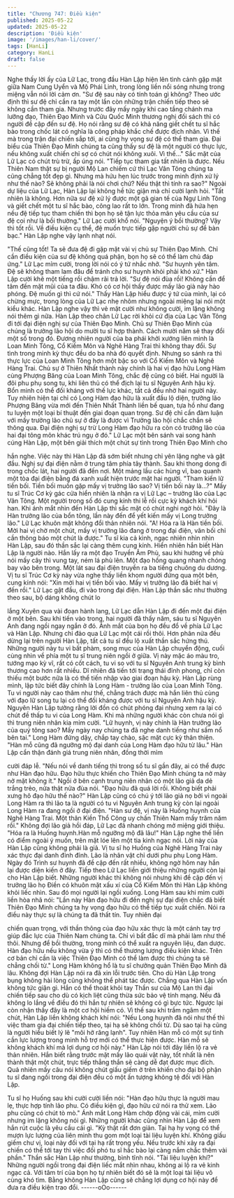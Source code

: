 ```yaml
---
title: "Chương 747: Điều kiện"
published: 2025-05-22
updated: 2025-05-22
description: 'Điều kiện'
image: '/images/han-li/cover/'
tags: [HanLi]
category: HanLi
draft: false
---
```


Nghe thấy lời ấy của Lữ Lạc, trong đầu Hàn Lập hiện lên tình
cảnh gặp mặt giữa Nam Cung Uyển và Mộ Phái Linh, trong lòng
liền nổi sóng nhưng trong miệng vẫn nói lời cảm ơn.
"Sư đệ sau này có tính toán gì không? Theo ước định thì sư đệ
chỉ cần ra tay một lần còn những trận chiến tiếp theo sẽ không
cần tham gia. Nhưng trước đây mấy ngày khi cao tầng chánh ma
lưỡng đạo, Thiên Đạo Minh và Cửu Quốc Minh thương nghị đối
sách thì có người đề cập đến sư đệ. Họ nói rằng sư đệ có khả
năng giết chết tu sĩ hắc bào trong chốc lát có nghĩa là công pháp
khắc chế được địch nhân. Vì thế mà trong trận đại chiến sắp tới,
ai cũng hy vọng sư đệ có thể tham gia. Đại biểu của Thiên Đạo
Minh chúng ta cũng thấy sư đệ là một người có thực lực, nếu
không xuất chiến chỉ sợ có chút nói không xuôi. Vì thế…" Sắc mặt
của Lữ Lạc có chút trù trừ, ấp úng nói.
"Tiếp tục tham gia tất nhiên là được. Nếu Thiên Nam thật sự bị
người Mộ Lan chiếm cứ thì Lạc Vân Tông chúng ta cũng chẳng
tốt đẹp gì. Nhưng mà hứu hẹn lúc trước trong minh định xử lý như
thế nào? Sẽ không phải là nói chơi chứ? Nếu thật thì tính ra sao?"
Ngoài dự liệu của Lữ Lạc, Hàn Lập lại không hề tức giận mà chỉ
cười lạnh hỏi.
"Tất nhiên là không. Hơn nữa sư đệ xử lý được một gã gian tế của
Ngự Linh Tông và giết chết một tu sĩ hắc bào, công lao rất to lớn.
Trong minh đã hứa hẹn nếu đệ tiếp tục tham chiến thì bọn họ sẽ
tận lực thỏa mãn yêu cầu của sư đệ coi như là bồi thường." Lữ
Lạc cười khổ nói.
"Nguyện ý bồi thường? Vậy thì tốt rồi. Về điều kiện cụ thể, đệ
muốn trực tiếp gặp người chủ sự để bàn bạc." Hàn Lập nghe vậy
lạnh nhạt nói.

"Thế cũng tốt! Ta sẽ đưa đệ đi gặp mặt vài vị chủ sự Thiên Đạo
Minh. Chỉ cần điều kiện của sư đệ không quá phận, bọn họ sẽ có
thể làm chủ đáp ứng." Lữ Lạc mỉm cười, trong lời nói có ý tứ nhắc
nhở.
"Sư huynh yên tâm. Đệ sẽ không tham lam đâu để tránh cho sư
huynh khỏi phải khó xử." Hàn Lập cười khẽ một tiếng rồi chậm rãi
trả lời.
"Sư đệ nói đùa rồi! Không cần để tâm đến mặt mũi của ta đâu.
Khó có cơ hội thấy được mấy lão già này hào phóng. Đệ muốn gì
thì cứ nói." Thấy Hàn Lập hiểu được ý tứ của mình, lại có chừng
mực, trong lòng của Lữ Lạc nhẹ nhõm nhưng ngoài miệng lại nói
một kiểu khác.
Hàn Lập nghe vậy thì vẻ mặt cười như không cười, im lặng không
nói thêm gì nữa.
Hàn Lập theo chân Lữ Lạc rời khỏi cứ địa của Lạc Vân Tông đi
tới đại điện nghị sự của Thiên Đạo Minh.
Chủ sự Thiên Đạo Minh của chúng là trưởng lão hội do mười tu sĩ
hợp thành. Cách mười năm sẽ thay đổi một số trong đó. Đương
nhiên người của ba phái khởi xướng liên minh là Loan Minh Tông,
Cổ Kiếm Môn và Nghê Hàng Trai thì không thay đổi. Sự tình trong
minh kỳ thực đều do ba nhà đó quyết định. Nhưng so sánh ra thì
thực lực của Loan Minh Tông hơn một bậc so với Cổ Kiếm Môn
và Nghê Hàng Trai. Chủ sự ở Thiên Nhất thành này chính là hai vị
đạo hữu Long Hàm cùng Phượng Băng của Loan Minh Tông,
chắc đệ cũng có biết. Hai người là đôi phu phụ song tu, khi liên
thủ có thể địch lại tu sĩ Nguyên Anh hậu kỳ. Bổn minh có thể đối
kháng với thế lực khác, tất cả đều nhờ hai người này. Tuy nhiên
hiện tại chỉ có Long Hàm đạo hữu là xuất đầu lộ diện, trưởng lão
Phượng Băng vừa mới đến Thiên Nhất Thành liền bế quan, tựa
hồ như đang tu luyện một loại bí thuật đến giai đoạn quan trọng.
Sư đệ chỉ cần đàm luận với mấy trưởng lão chủ sự ở đây là được
vì Trưởng lão hội chắc chắn sẽ thông qua. Đại điện nghị sự trừ
Long Hàm đạo hữu ra còn có trưởng lão của hai đại tông môn
khác trú ngụ ở đó." Lữ Lạc một bên sánh vai song hành cúng Hàn
Lập, một bên giải thích một chút sự tình trong Thiên Đạo Minh cho

hắn nghe.
Việc này thì Hàn Lập đã sớm biết nhưng chỉ yên lặng nghe và gật
đầu.
Nghị sự đại điện nằm ở trung tâm phía tây thành. Sau khi thong
dong đi trong chốc lát, hai người đã đến nơi.
Một mảng lầu các hùng vĩ, bao quanh một tòa đại điện bằng đá
xanh xuất hiện trước mặt hai người.
"Tham kiến lữ tiền bối. Tiền bối muốn gặp mấy vị trưởng lão sao?
Vị tiền bối này là…?" Mấy tu sĩ Trúc Cơ kỳ gác cửa hiển nhiên là
nhận ra vị Lữ Lạc – trưởng lão của Lạc Vân Tông. Một người
trong số đó cung kính thi lễ rồi cực kỳ khách khí hỏi han. Khi ánh
mắt nhìn đến Hàn Lập thì sắc mặt có chút nghi ngờ hỏi.
"Đây là Hàn trưởng lão của bổn tông, lần này đến để yết kiến mấy
vị Long trưởng lão." Lữ Lạc khuôn mặt không đổi thản nhiên nói.
"A! Hóa ra là Hàn tiền bối. Mời hai vị chờ một chút, mấy vị trưởng
lão đang ở trong đại điện, vãn bối chỉ cần thông báo một chút là
được." Tu sĩ kia cả kình, ngạc nhiên nhìn nhìn Hàn Lập, sau đó
thần sắc lại càng thêm cung kính. Hiển nhiên hắn biết Hàn Lập là
người nào.
Hắn lấy ra một đạo Truyền Âm Phù, sau khi hướng về phù nói
mấy cây thì vung tay, ném lá phù lên.
Một đạo hồng quang nhanh chóng bay vào bên trong.
Một lát sau đại điện truyền ra ba tiếng chuông du dương. Vị tu sĩ
Trúc Cơ kỳ này vừa nghe thấy liền khom người đứng qua một
bên, cung kính nói:
"Xin mời hai vị tiền bối vào. Mấy vị trưởng lão đã biết hai vị đến
rồi."
Lữ Lạc gật đầu, đi vào trong đại điện.
Hàn Lập thần sắc như thường theo sau, bộ dáng không chút lo

lắng
Xuyên qua vài đoạn hành lang, Lữ Lạc dẫn Hàn Lập đi đến một
đại điện ở một bên.
Sau khi tiến vào trong, hai người đã thấy năm, sáu tu sĩ Nguyên
Anh đang ngồi ngay ngắn ở đó.
Ánh mắt của bọn họ đều đổ về phía Lữ Lạc và Hàn Lập.
Nhưng chỉ đảo qua Lữ Lạc một cái rồi thôi. Hơn phân nửa đều
dừng lại trên người Hàn Lập, tất cả tu sĩ đều lộ xuất thần sắc
hứng thú.
Những người này tu vi bất phàm, song mục của Hàn Lập chuyển
động, cuối cùng nhìn về phía một tu sĩ trung niên ngồi ở giữa. Vị
này mặc áo màu tro, tướng mạo kỳ vĩ, rất có cốt cách, tu vi so với
tu sĩ Nguyên Anh trung kỳ bình thương cao hơn rất nhiều. Dĩ
nhiên đã tiến tới trạng thái đỉnh phong, chỉ còn thiếu một bước
nữa là có thể tiến nhập vào giai đoạn hậu kỳ.
Hàn Lập rùng mình, lập tức biết đây chính là Long Hàm - trưởng
lão của Loan Minh Tông.
Tu vi người này cao thâm như thế, chẳng trách được mà hắn liên
thủ cùng với đạo lữ song tu lại có thể đối kháng được với tu sĩ
Nguyên Anh hậu kỳ.
Nguyên Hàn Lập tưởng rằng lời đồn có chút phóng đại nhưng
xem ra lại có chút đề thấp tu vi của Long Hàm.
Khi mà những người khác còn chưa nói gì thì trung niên nhân kia
mỉm cười.
"Lữ huynh, vị này chính là Hàn trưởng lão của quý tông sao? Mấy
ngày nay chúng ta đã nghe danh tiếng như sấm nổ bên tai." Long
Hàm đứng dậy, chắp tay chào, sặc mặt cực kỳ thân thiện.
"Hàn mỗ cũng đã ngưỡng mộ đại danh của Long Hàm đạo hữu từ
lâu." Hàn Lập cẩn thận đánh giá trung niên nhân, đồng thời mỉm

cười đáp lễ.
"Nếu nói về danh tiếng thì trong số tu sĩ gần đây, ai có thể được
như Hàn đạo hữu. Đạo hữu thực khiến cho Thiên Đạo Minh
chúng ta nở mày nở mặt không ít." Ngồi ở bên cạnh trung niên
nhân có một lão giả da dẻ trắng trẻo, nửa thật nửa đùa nói.
"Đạo hữu đã quá lời rồi. Không biết phải xưng hô đạo hữu thế
nào?"
Hàn Lập cũng có chú ý tới lão giả nọ bởi vì ngoài Long Hàm ra thì
lão ta là người có tu vi Nguyên Anh trung kỳ còn lại ngoài Long
Hàm ra đang ngồi ở đại điện.
"Hàn sư đệ, vị này là Huống huynh của Nghê Hàng Trai. Một thân
Kiền Thổ Công uy chấn Thiên Nam mấy trăm năm rồi." Không đợi
lão giả hồi đáp, Lữ Lạc đã nhanh chóng mở miệng giới thiệu.
"Hóa ra là Huống huynh.Hàn mỗ ngưỡng mộ đã lâu!" Hàn Lập
nghe thế liền có điểm ngoài ý muốn, trên mặt lóe lên một tia kinh
ngạc nói.
Lời này của Hàn Lập cũng không phải là giả. Vị tu sĩ họ Huống
của Nghê Hàng Trai này xác thực đại danh đỉnh đỉnh. Lão là nhân
vật chỉ dưới phu phụ Long Hàm. Ngày đó Trình sư huynh đã đề
cập đến rất nhiều, không ngờ hôm nay hắn lại được diện kiến ở
đây.
Tiếp theo Lữ Lạc liền giới thiệu những người còn lại cho Hàn Lập
biết. Những người khác thì không nói nhưng khi đề cập đến vị
trưởng lão họ Điền có khuôn mặt xấu xí của Cổ Kiếm Môn thì Hàn
Lập không khỏi liếc nhìn.
Sau đó mọi người lại ngồi xuống.
Long Hàm sau khi mỉm cười liền hòa nhã nói:
"Lần này Hàn đạo hữu đi đến nghị sự đại điện chắc đã biết Thiên
Đạo Minh chúng ta hy vọng đạo hữu có thể tiếp tục xuất chiến.
Nói ra điều này thực sự là chúng ta đã thất tín. Tuy nhiên đại

chiến quan trọng, với thần thông của đạo hữu xác thực là một
cánh tay trợ giúp đắc lực của Thiên Nam chúng ta. Chỉ vì bất đắc
dĩ mà phải làm như thế thôi. Nhưng để bồi thường, trong minh có
thể xuất ra nguyên liệu, đan dược. Hàn đạo hữu nếu không vừa ý
thì có thể thương lượng điều kiện khác. Trên cơ bản chỉ cần là
việc Thiên Đạo Minh có thể làm được thì chúng ta sẽ chẳng chối
từ."
Long Hàm không hổ là tu sĩ chưởng quản Thiên Đạo Minh đã lâu.
Không đợi Hàn Lập nói ra đã xin lỗi trước tiên.
Cho dù Hàn Lập trong bụng không hài lòng cũng không thể phát
tác được.
Chẳng qua Hàn Lập vốn không tức giận gì.
Hắn có thể thoát khỏi tay Thần sư của Mộ Lan thì đại chiến tiếp
sau cho dù có kịch liệt cũng thừa sức bảo vệ tính mạng.
Nếu đã không lo lắng về điều đó thì hắn tự nhiên sẽ không có gì
bực tức. Ngược lại còn nhận thấy đây là một cơ hội hiếm có.
Vì thế sau khi trầm ngâm một chút, Hàn Lập liền không khách khí
nói:
"Nếu Long huynh đã nói như thế thì việc tham gia đại chiến tiếp
theo, tại hạ sẽ không chối từ. Dù sao tại hạ cũng là người hiểu
biết lý lẽ "môi hở răng lạnh". Tuy nhiên Hàn mỗ có một sự tình
cần lực lượng trong minh hỗ trợ mới có thể thực hiện được. Hàn
mỗ sẽ không khách khí mà lợi dụng cơ hội này."
Hàn Lập nói tới đây liền lộ ra vẻ thản nhiên.
Hắn biết rằng trước mặt mấy lão quái vật này, tốt nhất là nên
thành thật một chút, trực tiếp thẳng thắn sẽ càng dễ đạt được mục
đích.
Quả nhiên mấy câu nói không chút giấu giếm ở trên khiến cho đại
bộ phận tu sĩ đang ngồi trong đại điện đều có một ấn tượng không
tệ đối với Hàn Lập.

Tu sĩ họ Huống sau khi cười cười liền nói:
"Hàn đạo hữu thực là người mau lẹ, thực hợp tính lão phu. Có
điều kiện gì, đạo hữu cứ nói ra thử xem. Lão phu cũng có chút tò
mò."
Ánh mắt Long Hàm chớp động vài cái, mỉm cười nhưng im lặng
không nói gì.
Những người khác cũng nhìn Hàn Lập để xem hắn rút cuộc là yêu
cầu cái gì.
"Kỳ thật rất đơn giản. Tại hạ hy vọng có thể mượn lực lượng của
liên minh thu gom một loại tài liệu luyện khí. Không giấu giếm chư
vị, loại này đối với tại hạ rất trọng yếu. Nếu trước khi xảy ra đại
chiến có thể tới tay thì việc đối phó tu sĩ hắc bào lại càng nắm
chắc thêm vài phần." Thần sắc Hàn Lập như thường, bình tĩnh
nói.
"Tài liệu luyện khí?" Những người ngồi trong đại điện liếc mắt
nhìn nhau, không ai lộ ra vẻ kinh ngạc cả.
Với tâm trí của bọn họ tự nhiên biết đó sẽ là một loại tài liệu vô
cùng khó tìm. Bằng không Hàn Lập cũng sẽ chẳng lợi dụng cơ
hội này để đưa ra điều kiện trao đổi.
------oOo------
